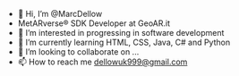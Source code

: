 - 👋 Hi, I’m @MarcDellow
- MetARverse® SDK Developer at GeoAR.it
- 👀 I’m interested in progressing in software development
- 🌱 I’m currently learning HTML, CSS, Java, C# and Python
- 💞️ I’m looking to collaborate on ...
- 📫 How to reach me dellowuk999@gmail.com


<!---
MarcDellow/MarcDellow is a ✨ special ✨ repository because its `README.md` (this file) appears on your GitHub profile.
You can click the Preview link to take a look at your changes.
--->
